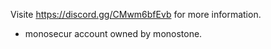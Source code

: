 Visite https://discord.gg/CMwm6bfEvb for more information.

- monosecur account owned by monostone.
